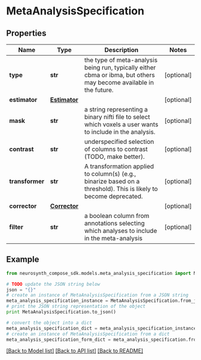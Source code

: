 # MetaAnalysisSpecification


## Properties
Name | Type | Description | Notes
------------ | ------------- | ------------- | -------------
**type** | **str** | the type of meta-analysis being run, typically either cbma or ibma, but others may become available in the future. | [optional] 
**estimator** | [**Estimator**](Estimator.md) |  | [optional] 
**mask** | **str** | a string representing a binary nifti file to select which voxels a user wants to include in the analysis. | [optional] 
**contrast** | **str** | underspecified selection of columns to contrast (TODO, make better). | [optional] 
**transformer** | **str** | A transformation applied to column(s) (e.g., binarize based on a threshold). This is likely to become deprecated. | [optional] 
**corrector** | [**Corrector**](Corrector.md) |  | [optional] 
**filter** | **str** | a boolean column from annotations selecting which analyses to include in the meta-analysis | [optional] 

## Example

```python
from neurosynth_compose_sdk.models.meta_analysis_specification import MetaAnalysisSpecification

# TODO update the JSON string below
json = "{}"
# create an instance of MetaAnalysisSpecification from a JSON string
meta_analysis_specification_instance = MetaAnalysisSpecification.from_json(json)
# print the JSON string representation of the object
print MetaAnalysisSpecification.to_json()

# convert the object into a dict
meta_analysis_specification_dict = meta_analysis_specification_instance.to_dict()
# create an instance of MetaAnalysisSpecification from a dict
meta_analysis_specification_form_dict = meta_analysis_specification.from_dict(meta_analysis_specification_dict)
```
[[Back to Model list]](../README.md#documentation-for-models) [[Back to API list]](../README.md#documentation-for-api-endpoints) [[Back to README]](../README.md)



